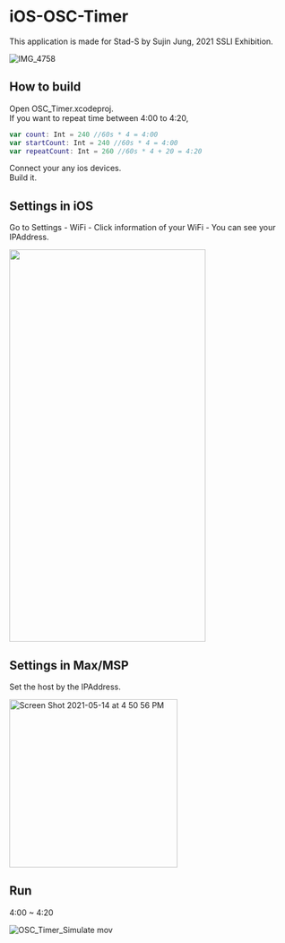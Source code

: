 # iOS-OSC-Timer

This application is made for Stad-S by Sujin Jung, 2021 SSLI Exhibition.

![IMG_4758](https://user-images.githubusercontent.com/79373845/120902937-14ad1b00-c67e-11eb-9534-3f3067a58da4.jpeg)

## How to build

Open OSC_Timer.xcodeproj.    
If you want to repeat time between 4:00 to 4:20,    
```swift
var count: Int = 240 //60s * 4 = 4:00
var startCount: Int = 240 //60s * 4 = 4:00
var repeatCount: Int = 260 //60s * 4 + 20 = 4:20
```
Connect your any ios devices.    
Build it.

## Settings in iOS

Go to Settings - WiFi - Click information of your WiFi - You can see your IPAddress.

<img src="https://user-images.githubusercontent.com/79373845/118238390-6a553400-b4d3-11eb-8ed0-b94d49cd9416.jpg" width = "350" height = "700">

## Settings in Max/MSP

Set the host by the IPAddress.

<img width="300" alt="Screen Shot 2021-05-14 at 4 50 56 PM" src="https://user-images.githubusercontent.com/79373845/118239316-90c79f00-b4d4-11eb-92f2-6a65a90a0d12.png">

## Run
4:00 ~ 4:20

![OSC_Timer_Simulate mov](https://user-images.githubusercontent.com/79373845/118239864-42ff6680-b4d5-11eb-8a7f-f65088a888be.gif)
